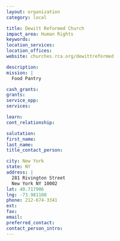 ```yaml
---
layout: organization
category: local

title: Dewitt Reformed Church
impact_area: Human Rights
keywords: 
location_services: 
location_offices: 
website: churches.rca.org/dewittreformed

description: 
mission: |
  Food Pantry

cash_grants: 
grants: 
service_opp: 
services: 

learn: 
cont_relationship: 

salutation: 
first_name: 
last_name: 
title_contact_person: 

city: New York
state: NY
address: |
  281 Rivington Street     
  New York NY 10002
lat: 40.717906
lng: -73.981108
phone: 212-674-3341
ext: 
fax: 
email: 
preferred_contact: 
contact_person_intro: 
---
```


